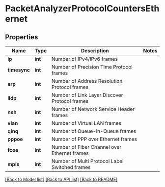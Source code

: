 # PacketAnalyzerProtocolCountersEthernet

## Properties
Name | Type | Description | Notes
------------ | ------------- | ------------- | -------------
**ip** | **int** | Number of IPv4/IPv6 frames | 
**timesync** | **int** | Number of Precision Time Protocol frames | 
**arp** | **int** | Number of Address Resolution Protocol frames | 
**lldp** | **int** | Number of Link Layer Discover Protocol frames | 
**nsh** | **int** | Number of Network Service Header frames | 
**vlan** | **int** | Number of Virtual LAN frames | 
**qinq** | **int** | Number of Queue-in-Queue frames | 
**pppoe** | **int** | Number of PPP over Ethernet frames | 
**fcoe** | **int** | Number of Fiber Channel over Ethernet frames | 
**mpls** | **int** | Number of Multi Protocol Label Switched frames | 

[[Back to Model list]](../README.md#documentation-for-models) [[Back to API list]](../README.md#documentation-for-api-endpoints) [[Back to README]](../README.md)


